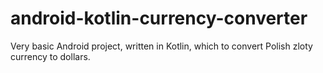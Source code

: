 # android-kotlin-currency-converter
Very basic Android project, written in Kotlin, which to convert Polish zloty currency to dollars.
